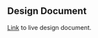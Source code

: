 ## Design Document
[Link](https://docs.google.com/document/d/1iuWeevXAVe8uX_5uSiB18G_7cJPm7FZftADZMY9Y6OM/edit?tab=t.0) to live design document.

